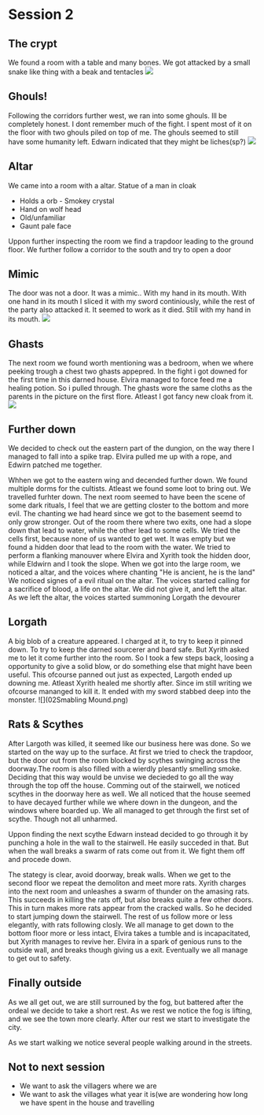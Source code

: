 # Session 2


## The crypt
We found a room with a table and many bones. We got attacked by a small snake like thing with a beak and tentacles
![](02Grick.png)

## Ghouls!
Following the corridors further west, we ran into some ghouls.
Ill be completely honest. I dont remember much of the fight. I spent most of it on the floor with two ghouls piled on top of me. 
The ghouls seemed to still have some humanity left. Edwarn indicated that they might be liches(sp?)
![](02Ghoul.png)

## Altar
We came into a room with a altar.
Statue of a man in cloak
- Holds a orb - Smokey crystal
- Hand on wolf head
- Old/unfamiliar
- Gaunt pale face

Uppon further inspecting the room we find a trapdoor leading to the ground floor.
We further follow a corridor to the south and try to open a door

## Mimic
The door was not a door. It was a mimic.. With my hand in its mouth. With one hand in its mouth I sliced it with my sword continiously, while the rest of the party also attacked it. It seemed to work as it died. Still with my hand in its mouth.
![](02Mimic.png)

## Ghasts
The next room we found worth mentioning was a bedroom, when we where peeking trough a chest two ghasts appepred. In the fight i got downed for the first time in this darned house. Elvira managed to force feed me a healing potion. So i pulled through.
The ghasts wore the same cloths as the parents in the picture on the first flore.
Atleast I got fancy new cloak from it.
![](02Ghast.jpeg)

## Further down
We decided to check out the eastern part of the dungion, on the way there I managed to fall into a spike trap. Elvira pulled me up with a rope, and Edwirn patched me together.

Whhen we got to the eastern wing and decended further down. We found multiple dorms for the cultists. Atleast we found some loot to bring out.
We travelled furhter down. 
The next room seemed to have been the scene of some dark rituals, I feel that we are getting closter to the bottom and more evil. 
The chanting we had heard since we got to the basement seemd to only grow stronger. 
Out of the room there where two exits, one had a slope down that lead to water, while the other lead to some cells. We tried the cells first, because none of us wanted to get wet.
It was empty but we found a hidden door that lead to the room with the water.
We tried to perform a flanking manouver where Elvira and Xyrith took the hidden door, while Eldwirn and I took the slope. 
When we got into the large room, we noticed a altar, and the voices where chanting "He is ancient, he is the land"
We noticed signes of a evil ritual on the altar.
The voices started calling for a sacrifice of blood, a life on the altar. We did not give it, and left the altar.
As we left the altar, the voices started summoning Lorgath the devourer

## Lorgath
A big blob of a creature appeared. I charged at it, to try to keep it pinned down. To try to keep the darned sourcerer and bard safe.
But Xyrith asked me to let it come further into the room. So I took a few steps back, loosing a opportunity to give a solid blow, or do something else that might have been useful.
This ofcourse panned out just as expected, Largoth ended up downing me. Atleast Xyrith healed me shortly after. 
Since im still writing we ofcourse mananged to kill it. It ended with my sword stabbed deep into the monster.
![](02Smabling Mound.png)

## Rats & Scythes
After Largoth was killed, it seemed like our business here was done. So we started on the way up to the surface. At first we tried to check the trapdoor, but the door out from the room blocked by scythes swinging across the doorway.The room is also filled with a wierdly plesantly smelling smoke.
Deciding that this way would be unvise we decieded to go all the way through the top off the house. Comming out of the stairwell, we noticed scythes in the doorway here as well. We all noticed that the house seemed to have decayed further while we where down in the dungeon, and the windows where boarded up. We all managed to get through the first set of scythe. Though not all unharmed. 

Uppon finding the next scythe Edwarn instead decided to go through it by punching a hole in the wall to the stairwell. He easily succeded in that. But when the wall breaks a swarm of rats come out from it. We fight them off and procede down.

The stategy is clear, avoid doorway, break walls. When we get to the second floor we repeat the demoliton and meet more rats. Xyrith charges into the next room and unleashes a swarm of thunder on the amasing rats. This succeeds in killing the rats off, but also breaks quite a few other doors. This in turn makes more rats appear from the cracked walls. So he decided to start jumping down the stairwell. The rest of us follow more or less elegantly, with rats following closly. We all manage to get down to the bottom floor more or less intact, Elvira takes a tumble and is incapacitated, but Xyrith manages to revive her. Elvira in a spark of genious runs to the outside wall, and breaks though giving us a exit. Eventually we all manage to get out to safety.


## Finally outside
As we all get out, we are still surrouned by the fog, but battered after the ordeal we decide to take a short rest. As we rest we notice the fog is lifting, and we see the town more clearly.
After our rest we start to investigate the city. 

As we start walking we notice several people walking around in the streets.

## Not to next session
- We want to ask the villagers where we are
- We want to ask the villages what year it is(we are wondering how long we have spent in the house and travelling








